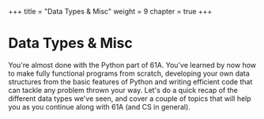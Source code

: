 +++
title = "Data Types & Misc"
weight = 9
chapter = true
+++

# Data Types & Misc

You're almost done with the Python part of 61A. You've learned by now how to make fully functional programs from scratch, developing your own data structures from the basic features of Python and writing efficient code that can tackle any problem thrown your way. Let's do a quick recap of the different data types we've seen, and cover a couple of topics that will help you as you continue along with 61A (and CS in general).